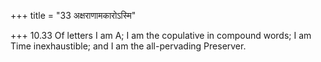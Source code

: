 +++
title = "33 अक्षराणामकारोऽस्मि"

+++
10.33 Of letters I am A; I am the copulative in compound words; I am
Time inexhaustible; and I am the all-pervading Preserver.
